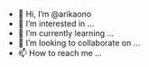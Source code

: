- 👋 Hi, I’m @arikaono
- 👀 I’m interested in ...
- 🌱 I’m currently learning ...
- 💞️ I’m looking to collaborate on ...
- 📫 How to reach me ...

<!---
arikaono/arikaono is a ✨ special ✨ repository because its `README.md` (this file) appears on your GitHub profile.
You can click the Preview link to take a look at your changes.
--->
